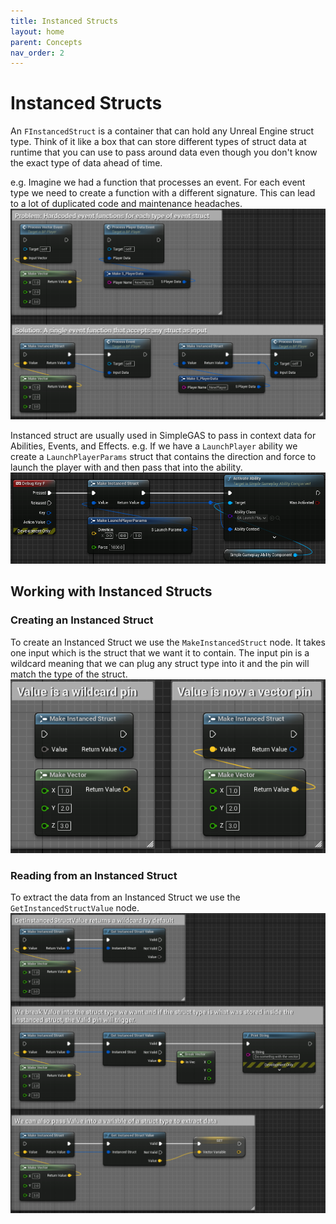 ```yaml
---
title: Instanced Structs
layout: home
parent: Concepts
nav_order: 2
---
```


# Instanced Structs

An `FInstancedStruct` is a container that can hold any Unreal Engine struct type. Think of it like a box that can store different types of struct data at runtime that you can use to pass around data even though you don't know the exact type of data ahead of time.  

e.g. Imagine we had a function that processes an event. For each event type we need to create a function with a different signature. This can lead to a lot of duplicated code and maintenance headaches.  
<a href="instanced_struct_1.png" target="_blank">
![a screenshot demonstrating how FInstancedStruct can be used to make functions that take arbitrary struct as input](instanced_struct_1.png)
</a>

Instanced struct are usually used in SimpleGAS to pass in context data for Abilities, Events, and Effects. e.g. If we have a `LaunchPlayer` ability we create a `LaunchPlayerParams` struct that contains the direction and force to launch the player with and then pass that into the ability.  
<a href="instanced_struct_2.png" target="_blank">
    ![a screenshot of a blueprint function that takes an FInstancedStruct as input](instanced_struct_2.png)
</a>

## Working with Instanced Structs

### Creating an Instanced Struct
To create an Instanced Struct we use the `MakeInstancedStruct` node. It takes one input which is the struct that we want it to contain. The input pin is a wildcard meaning that we can plug any struct type into it and the pin will match the type of the struct.
<a href="instanced_struct_3.png" target="_blank">
    ![a screenshot describing how to create an instanced struct](instanced_struct_3.png)
</a>

### Reading from an Instanced Struct
To extract the data from an Instanced Struct we use the `GetInstancedStructValue` node. 
<a href="instanced_struct_4.png" target="_blank">
    ![a screenshot of the GetInstancedStructNode usage](instanced_struct_4.png)
</a>

